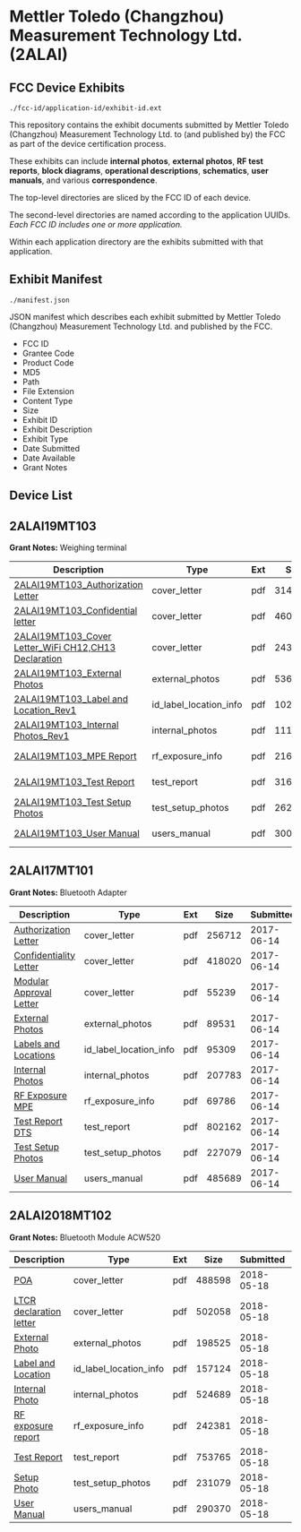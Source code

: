 # Mettler Toledo (Changzhou) Measurement Technology Ltd. (2ALAI)
## FCC Device Exhibits

```
./fcc-id/application-id/exhibit-id.ext
```

This repository contains the exhibit documents submitted by Mettler Toledo (Changzhou) Measurement Technology Ltd. to (and published by) the FCC as part of the device certification process.

These exhibits can include **internal photos**, **external photos**, **RF test reports**, **block diagrams**, **operational descriptions**, **schematics**, **user manuals**, and various **correspondence**.

The top-level directories are sliced by the FCC ID of each device.

The second-level directories are named according to the application UUIDs. *Each FCC ID includes one or more application.*

Within each application directory are the exhibits submitted with that application. 

## Exhibit Manifest

```
./manifest.json
```

JSON manifest which describes each exhibit submitted by Mettler Toledo (Changzhou) Measurement Technology Ltd. and published by the FCC.

- FCC ID
- Grantee Code
- Product Code
- MD5
- Path
- File Extension
- Content Type
- Size
- Exhibit ID
- Exhibit Description
- Exhibit Type
- Date Submitted
- Date Available
- Grant Notes

## Device List
## 2ALAI19MT103
**Grant Notes:** Weighing terminal

| Description | Type | Ext | Size | Submitted | Available |
| ----------- | ---- | --- | ---- | --------- | --------- |
| [2ALAI19MT103_Authorization Letter](2ALAI19MT103/8ac450135b2a162fb9fd5c34f0486fe9/4621593.pdf) | cover_letter | pdf | 314271 | 2020-02-17 | 2020-02-20 |
| [2ALAI19MT103_Confidential letter](2ALAI19MT103/8ac450135b2a162fb9fd5c34f0486fe9/4621594.pdf) | cover_letter | pdf | 460148 | 2020-02-17 | 2020-02-20 |
| [2ALAI19MT103_Cover Letter_WiFi CH12,CH13 Declaration](2ALAI19MT103/8ac450135b2a162fb9fd5c34f0486fe9/4621596.pdf) | cover_letter | pdf | 243935 | 2020-02-17 | 2020-02-20 |
| [2ALAI19MT103_External Photos](2ALAI19MT103/8ac450135b2a162fb9fd5c34f0486fe9/4621597.pdf) | external_photos | pdf | 536309 | 2020-02-17 | 2020-02-20 |
| [2ALAI19MT103_Label and Location_Rev1](2ALAI19MT103/8ac450135b2a162fb9fd5c34f0486fe9/4621599.pdf) | id_label_location_info | pdf | 102486 | 2020-02-17 | 2020-02-20 |
| [2ALAI19MT103_Internal Photos_Rev1](2ALAI19MT103/8ac450135b2a162fb9fd5c34f0486fe9/4623921.pdf) | internal_photos | pdf | 1113703 | 2020-02-19 | 2020-02-20 |
| [2ALAI19MT103_MPE Report](2ALAI19MT103/8ac450135b2a162fb9fd5c34f0486fe9/4621601.pdf) | rf_exposure_info | pdf | 216530 | 2020-02-17 | 2020-02-20 |
| [2ALAI19MT103_Test Report](2ALAI19MT103/8ac450135b2a162fb9fd5c34f0486fe9/4621603.pdf) | test_report | pdf | 3160402 | 2020-02-17 | 2020-02-20 |
| [2ALAI19MT103_Test Setup Photos](2ALAI19MT103/8ac450135b2a162fb9fd5c34f0486fe9/4621604.pdf) | test_setup_photos | pdf | 262718 | 2020-02-17 | 2020-02-20 |
| [2ALAI19MT103_User Manual](2ALAI19MT103/8ac450135b2a162fb9fd5c34f0486fe9/4621605.pdf) | users_manual | pdf | 3005099 | 2020-02-17 | 2020-02-20 |
## 2ALAI17MT101
**Grant Notes:** Bluetooth Adapter

| Description | Type | Ext | Size | Submitted | Available |
| ----------- | ---- | --- | ---- | --------- | --------- |
| [Authorization Letter](2ALAI17MT101/1c1c3addc7dfb33f6a2feb6e6a5b971c/3425935.pdf) | cover_letter | pdf | 256712 | 2017-06-14 | 2017-06-14 |
| [Confidentiality Letter](2ALAI17MT101/1c1c3addc7dfb33f6a2feb6e6a5b971c/3425936.pdf) | cover_letter | pdf | 418020 | 2017-06-14 | 2017-06-14 |
| [Modular Approval Letter](2ALAI17MT101/1c1c3addc7dfb33f6a2feb6e6a5b971c/3425937.pdf) | cover_letter | pdf | 55239 | 2017-06-14 | 2017-06-14 |
| [External Photos](2ALAI17MT101/1c1c3addc7dfb33f6a2feb6e6a5b971c/3425939.pdf) | external_photos | pdf | 89531 | 2017-06-14 | 2017-06-14 |
| [Labels and Locations](2ALAI17MT101/1c1c3addc7dfb33f6a2feb6e6a5b971c/3425941.pdf) | id_label_location_info | pdf | 95309 | 2017-06-14 | 2017-06-14 |
| [Internal Photos](2ALAI17MT101/1c1c3addc7dfb33f6a2feb6e6a5b971c/3425940.pdf) | internal_photos | pdf | 207783 | 2017-06-14 | 2017-06-14 |
| [RF Exposure MPE](2ALAI17MT101/1c1c3addc7dfb33f6a2feb6e6a5b971c/3425943.pdf) | rf_exposure_info | pdf | 69786 | 2017-06-14 | 2017-06-14 |
| [Test Report DTS](2ALAI17MT101/1c1c3addc7dfb33f6a2feb6e6a5b971c/3425946.pdf) | test_report | pdf | 802162 | 2017-06-14 | 2017-06-14 |
| [Test Setup Photos](2ALAI17MT101/1c1c3addc7dfb33f6a2feb6e6a5b971c/3425947.pdf) | test_setup_photos | pdf | 227079 | 2017-06-14 | 2017-06-14 |
| [User Manual](2ALAI17MT101/1c1c3addc7dfb33f6a2feb6e6a5b971c/3425948.pdf) | users_manual | pdf | 485689 | 2017-06-14 | 2017-06-14 |
## 2ALAI2018MT102
**Grant Notes:** Bluetooth Module ACW520

| Description | Type | Ext | Size | Submitted | Available |
| ----------- | ---- | --- | ---- | --------- | --------- |
| [POA](2ALAI2018MT102/4d161252401bce5831887d7c25c427ff/3856811.pdf) | cover_letter | pdf | 488598 | 2018-05-18 | 2018-05-23 |
| [LTCR declaration letter](2ALAI2018MT102/4d161252401bce5831887d7c25c427ff/3856812.pdf) | cover_letter | pdf | 502058 | 2018-05-18 | 2018-05-23 |
| [External Photo](2ALAI2018MT102/4d161252401bce5831887d7c25c427ff/3856813.pdf) | external_photos | pdf | 198525 | 2018-05-18 | 2018-05-23 |
| [Label and Location](2ALAI2018MT102/4d161252401bce5831887d7c25c427ff/3856815.pdf) | id_label_location_info | pdf | 157124 | 2018-05-18 | 2018-05-23 |
| [Internal Photo](2ALAI2018MT102/4d161252401bce5831887d7c25c427ff/3856814.pdf) | internal_photos | pdf | 524689 | 2018-05-18 | 2018-05-23 |
| [RF exposure report](2ALAI2018MT102/4d161252401bce5831887d7c25c427ff/3856817.pdf) | rf_exposure_info | pdf | 242381 | 2018-05-18 | 2018-05-23 |
| [Test Report](2ALAI2018MT102/4d161252401bce5831887d7c25c427ff/3856820.pdf) | test_report | pdf | 753765 | 2018-05-18 | 2018-05-23 |
| [Setup Photo](2ALAI2018MT102/4d161252401bce5831887d7c25c427ff/3856819.pdf) | test_setup_photos | pdf | 231079 | 2018-05-18 | 2018-05-23 |
| [User Manual](2ALAI2018MT102/4d161252401bce5831887d7c25c427ff/3856821.pdf) | users_manual | pdf | 290370 | 2018-05-18 | 2018-05-23 |
